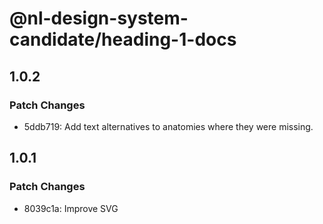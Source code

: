 # @nl-design-system-candidate/heading-1-docs

## 1.0.2

### Patch Changes

- 5ddb719: Add text alternatives to anatomies where they were missing.

## 1.0.1

### Patch Changes

- 8039c1a: Improve SVG

